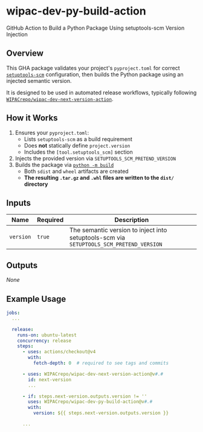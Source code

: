 # wipac-dev-py-build-action

GitHub Action to Build a Python Package Using setuptools-scm Version Injection

## Overview

This GHA package validates your project's `pyproject.toml` for correct [`setuptools-scm`](https://pypi.org/project/setuptools-scm/) configuration, then builds the Python package using an injected semantic version.

It is designed to be used in automated release workflows, typically following [`WIPACrepo/wipac-dev-next-version-action`](https://github.com/WIPACrepo/wipac-dev-next-version-action).

## How it Works

1. Ensures your `pyproject.toml`:
    - Lists `setuptools-scm` as a build requirement
    - Does **not** statically define `project.version`
    - Includes the `[tool.setuptools_scm]` section
2. Injects the provided version via `SETUPTOOLS_SCM_PRETEND_VERSION`
3. Builds the package via [`python -m build`](https://pypi.org/project/build/)
    - Both `sdist` and `wheel` artifacts are created
    - **The resulting `.tar.gz` and `.whl` files are written to the `dist/` directory**

## Inputs

| Name      | Required | Description                                                                             |
|-----------|----------|-----------------------------------------------------------------------------------------|
| `version` | `true`   | The semantic version to inject into setuptools-scm via `SETUPTOOLS_SCM_PRETEND_VERSION` |

## Outputs

_None_

## Example Usage

```yaml
jobs:
  ...

  release:
    runs-on: ubuntu-latest
    concurrency: release
    steps:
      - uses: actions/checkout@v4
        with:
          fetch-depth: 0  # required to see tags and commits

      - uses: WIPACrepo/wipac-dev-next-version-action@v#.#
        id: next-version
        ...

      - if: steps.next-version.outputs.version != ''
        uses: WIPACrepo/wipac-dev-py-build-action@v#.#
        with:
          version: ${{ steps.next-version.outputs.version }}

      ...
```
